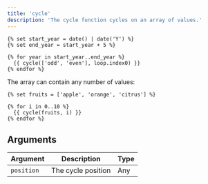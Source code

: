 ```yaml
---
title: 'cycle'
description: 'The cycle function cycles on an array of values.'
---
```


```canvas {% process=false %}
{% set start_year = date() | date('Y') %}
{% set end_year = start_year + 5 %}

{% for year in start_year..end_year %}
  {{ cycle(['odd', 'even'], loop.index0) }}
{% endfor %}
```

The array can contain any number of values:

```canvas {% process=false %}
{% set fruits = ['apple', 'orange', 'citrus'] %}

{% for i in 0..10 %}
  {{ cycle(fruits, i) }}
{% endfor %}
```

## Arguments

Argument   | Description        | Type
---------- | ------------------ | ----
`position` | The cycle position | Any
